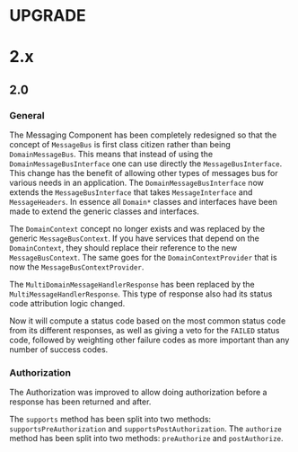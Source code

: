 # UPGRADE

# 2.x

## 2.0

### General
The Messaging Component has been completely redesigned so that the concept of `MessageBus` is first class citizen rather
than being `DomainMessageBus`. This means that instead of using the `DomainMessageBusInterface` one can use directly the `MessageBusInterface`.
This change has the benefit of allowing other types of messages bus for various needs in an application.
The `DomainMessageBusInterface` now extends the `MessageBusInterface` that takes `MessageInterface` and `MessageHeaders`.
In essence all `Domain*` classes and interfaces have been made to extend the generic classes and interfaces.

The `DomainContext` concept no longer exists and was replaced by the generic `MessageBusContext`. If you have
services that depend on the `DomainContext`, they should replace their reference to the new `MessageBusContext`.
The same goes for the `DomainContextProvider` that is now the `MessageBusContextProvider`.

The `MultiDomainMessageHandlerResponse` has been replaced by the `MultiMessageHandlerResponse`. This type of response also had
its status code attribution logic changed.

Now it will compute a status code based on the most common status code from its different responses, as well as giving a veto
for the `FAILED` status code, followed by weighting other failure codes as more important than any number of success codes.

### Authorization
The Authorization was improved to allow doing authorization before a response has been returned and after.

The `supports` method has been split into two methods: `supportsPreAuthorization` and `supportsPostAuthorization`.
The `authorize` method has been split into two methods: `preAuthorize` and `postAuthorize`.

